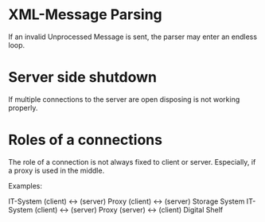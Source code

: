 # XML-Message Parsing
If an invalid Unprocessed Message is sent, the parser may enter an endless loop.

# Server side shutdown
If multiple connections to the server are open disposing is not working properly.

# Roles of a connections
The role of a connection is not always fixed to client or server. Especially, if a proxy is used in the middle.

Examples:

IT-System (client) <-> (server) Proxy (client) <-> (server) Storage System
IT-System (client) <-> (server) Proxy (server) <-> (client) Digital Shelf

